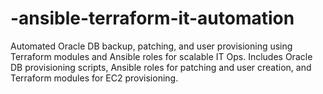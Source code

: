 # -ansible-terraform-it-automation
Automated Oracle DB backup, patching, and user provisioning using Terraform modules and Ansible roles for scalable IT Ops. Includes Oracle DB provisioning scripts, Ansible roles for patching and user creation, and Terraform modules for EC2 provisioning.

